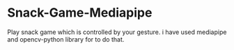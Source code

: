 # Snack-Game-Mediapipe
Play snack game which is controlled by your gesture. i have used mediapipe and opencv-python library for to do that.
